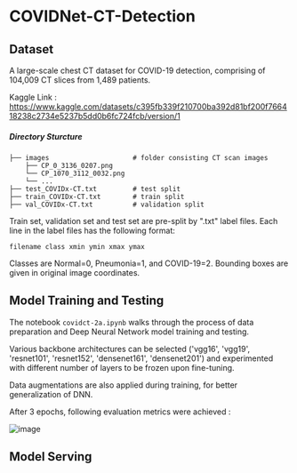 # COVIDNet-CT-Detection

## Dataset 

A large-scale chest CT dataset for COVID-19 detection, comprising of 104,009 CT slices from 1,489 patients. 

Kaggle Link : https://www.kaggle.com/datasets/c395fb339f210700ba392d81bf200f766418238c2734e5237b5dd0b6fc724fcb/version/1

##### Directory Sturcture

    
    ├── images                     # folder consisting CT scan images
        ├── CP_0_3136_0207.png         
        └── CP_1070_3112_0032.png
        └── ...
    ├── test_COVIDx-CT.txt         # test split
    ├── train_COVIDx-CT.txt        # train split
    ├── val_COVIDx-CT.txt          # validation split



Train set, validation set and  test set are pre-split by ".txt"  label files. Each line in the label files has the following format:

    filename class xmin ymin xmax ymax


Classes are Normal=0, Pneumonia=1, and COVID-19=2. Bounding boxes are given in original image coordinates.

## Model Training and Testing

The notebook `covidct-2a.ipynb` walks through the process of data preparation and Deep Neural Network model training and testing.

Various backbone architectures can be selected ('vgg16', 'vgg19', 'resnet101', 'resnet152', 'densenet161', 'densenet201') and experimented with different number of layers to be frozen upon fine-tuning. 

Data augmentations are also applied during training, for better generalization of DNN.

After 3 epochs, following evaluation metrics were achieved :

![image](https://user-images.githubusercontent.com/30556653/172347869-81eac92e-d78f-4f17-9d70-b9c24fc68595.png)

## Model Serving












 
